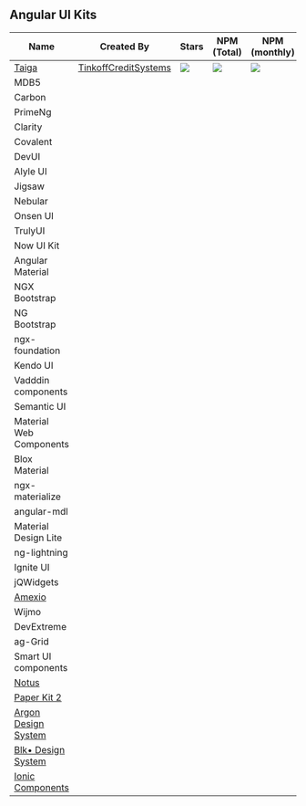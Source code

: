 ## Angular UI Kits

| Name | Created By | Stars | NPM (Total) | NPM (monthly) | Version | License |
|---|---|---|---|---|---|---|
| [Taiga](https://taiga-ui.dev/) | [TinkoffCreditSystems](https://github.com/TinkoffCreditSystems) | ![](https://img.shields.io/github/stars/TinkoffCreditSystems/taiga-ui) | ![](https://badgen.net/npm/dt/@taiga-ui/cdk) | ![](https://badgen.net/npm/dm/@taiga-ui/cdk) | ![](https://badgen.net/npm/v/@taiga-ui/cdk) | ![](https://img.shields.io/github/license/TinkoffCreditSystems/taiga-ui) |
| MDB5 |  |  |  |  |  |  |
| Carbon |  |  |  |  |  |  |
| PrimeNg |  |  |  |  |  |  |
| Clarity |  |  |  |  |  |  |
| Covalent |  |  |  |  |  |  |
| DevUI |  |  |  |  |  |  |
| Alyle UI |  |  |  |  |  |  |
| Jigsaw |  |  |  |  |  |  |
| Nebular |  |  |  |  |  |  |
| Onsen UI |  |  |  |  |  |  |
| TrulyUI |  |  |  |  |  |  |
| Now UI Kit |  |  |  |  |  |  |
| Angular Material |  |  |  |  |  |  |
| NGX Bootstrap |  |  |  |  |  |  |
| NG Bootstrap |  |  |  |  |  |  |
| ngx-foundation |  |  |  |  |  |  |
| Kendo UI |  |  |  |  |  |  |
| Vadddin components |  |  |  |  |  |  |
| Semantic UI |  |  |  |  |  |  |
| Material Web Components |  |  |  |  |  |  |
| Blox Material |  |  |  |  |  |  |
| ngx-materialize |  |  |  |  |  |  |
| angular-mdl |  |  |  |  |  |  |
| Material Design Lite |  |  |  |  |  |  |
| ng-lightning |  |  |  |  |  |  |
| Ignite UI |  |  |  |  |  |  |
| jQWidgets |  |  |  |  |  |  |
| [Amexio](https://github.com/meta-magic/amexio.github.io) |  |  |  |  |  |  |
| Wijmo |  |  |  |  |  |  |
| DevExtreme |  |  |  |  |  |  |
| ag-Grid |  |  |  |  |  |  |
| Smart UI components |  |  |  |  |  |  |
| [Notus](https://github.com/creativetimofficial/notus-angular)  | 
| [Paper Kit 2](https://github.com/creativetimofficial/paper-kit-2-angular)  | 
| [Argon Design System](https://github.com/creativetimofficial/argon-design-system-angular) |
| [Blk• Design System](https://github.com/creativetimofficial/blk-design-system-angular) |
| [Ionic Components](https://ionicframework.com/docs/components) | 
